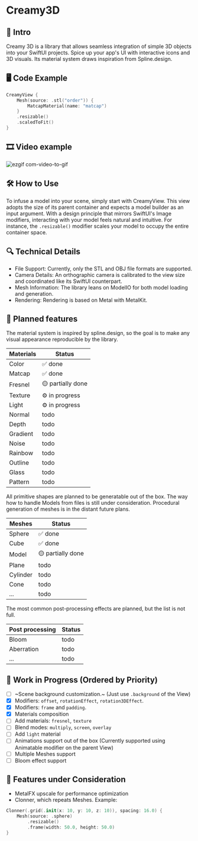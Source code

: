 # Creamy3D

## 🌟 Intro
Creamy 3D is a library that allows seamless integration of simple 3D objects into your SwiftUI projects. Spice up your app's UI with interactive icons and 3D visuals. Its material system draws inspiration from Spline.design.

## 🖥️ Code Example
```Swift
CreamyView {
    Mesh(source: .stl("order")) {
        MatcapMaterial(name: "matcap")
    }
    .resizable()
    .scaledToFit()
}
```

## 🎞 Video example
![ezgif com-video-to-gif](https://github.com/alex566/Creamy3D/assets/7542506/dcf7f426-81b1-460f-b8ef-f94d4b2e0a60)

## 🛠️ How to Use
To infuse a model into your scene, simply start with CreamyView. This view adopts the size of its parent container and expects a model builder as an input argument. With a design principle that mirrors SwiftUI's Image modifiers, interacting with your model feels natural and intuitive. For instance, the `.resizable()` modifier scales your model to occupy the entire container space.

## 🔍 Technical Details
* File Support: Currently, only the STL and OBJ file formats are supported.
* Camera Details: An orthographic camera is calibrated to the view size and coordinated like its SwiftUI counterpart.
* Mesh Information: The library leans on ModelIO for both model loading and generation.
* Rendering: Rendering is based on Metal with MetalKit.

## 📜 Planned features
The material system is inspired by spline.design, so the goal is to make any visual appearance reproducible by the library.

| Materials  | Status            |
|------------|-------------------|
| Color      | ✅ done           |
| Matcap     | ✅ done           |
| Fresnel    | 🟡 partially done |
| Texture    | ⚙ in progress     |
| Light      | ⚙ in progress     |
| Normal     | todo              |
| Depth      | todo              |
| Gradient   | todo              |
| Noise      | todo              |
| Rainbow    | todo              |
| Outline    | todo              |
| Glass      | todo              |
| Pattern    | todo              |

All primitive shapes are planned to be generatable out of the box. The way how to handle Models from files is still under consideration. Procedural generation of meshes is in the distant future plans.

| Meshes     | Status            |
|------------|-------------------|
| Sphere     | ✅ done           |
| Cube       | ✅ done           |
| Model      | 🟡 partially done |
| Plane      | todo              |
| Cylinder   | todo              |
| Cone       | todo              |
| ...        | todo              |

The most common post-processing effects are planned, but the list is not full.

| Post processing | Status       |
|-----------------|--------------|
| Bloom           | todo         |
| Aberration      | todo         |
| ...             | todo         |


## 🚧 Work in Progress (Ordered by Priority)
- [ ] ~Scene background customization.~ (Just use `.background` of the View)
- [X] Modifiers: `offset`, `rotationEffect`, `rotation3DEffect`.
- [X] Modifiers: `frame` and `padding`.
- [X] Materials composition
- [ ] Add materials: `fresnel`, `texture`
- [ ] Blend modes: `multiply`, `screen`, `overlay`
- [ ] Add `light` material
- [ ] Animations support out of the box (Currently supported using Animatable modifier on the parent View)
- [ ] Multiple Meshes support
- [ ] Bloom effect support

## 🤔 Features under Consideration
* MetalFX upscale for performance optimization
* Clonner, which repeats Meshes. Example:
```Swift
Clonner(.grid(.init(x: 10, y: 10, z: 10)), spacing: 16.0) {
    Mesh(source: .sphere)
        .resizable()
        .frame(width: 50.0, height: 50.0)
}
```
